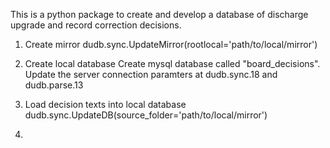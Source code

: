 
This is a python package to create and develop a database of discharge upgrade and record correction decisions.

1. Create mirror
dudb.sync.UpdateMirror(rootlocal='path/to/local/mirror')

2. Create local database
Create mysql database called "board_decisions".  Update the server connection paramters at dudb.sync.18 and dudb.parse.13

3. Load decision texts into local database
dudb.sync.UpdateDB(source_folder='path/to/local/mirror')

4. 
